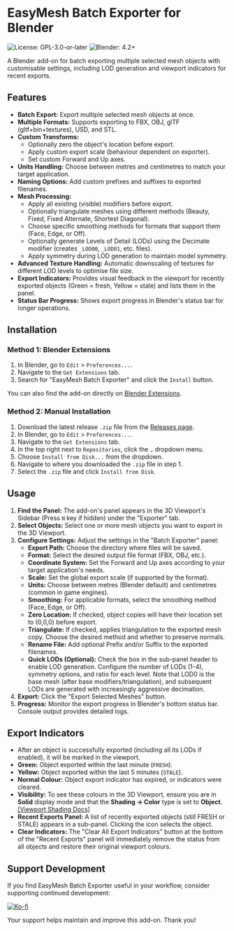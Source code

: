 # EasyMesh Batch Exporter for Blender

![License: GPL-3.0-or-later](https://img.shields.io/badge/License-GPL--3.0--or--later-blue.svg)
![Blender: 4.2+](https://img.shields.io/badge/Blender-4.2+-orange.svg)

A Blender add-on for batch exporting multiple selected mesh objects with customisable settings, including LOD generation and viewport indicators for recent exports.

## Features

* **Batch Export:** Export multiple selected mesh objects at once.
* **Multiple Formats:** Supports exporting to FBX, OBJ, glTF (gltf+bin+textures), USD, and STL.
* **Custom Transforms:**
    * Optionally zero the object's location before export.
    * Apply custom export scale (behaviour dependent on exporter).
    * Set custom Forward and Up axes.
* **Units Handling:** Choose between metres and centimetres to match your target application.
* **Naming Options:** Add custom prefixes and suffixes to exported filenames.
* **Mesh Processing:**
    * Apply all existing (visible) modifiers before export.
    * Optionally triangulate meshes using different methods (Beauty, Fixed, Fixed Alternate, Shortest Diagonal).
    * Choose specific smoothing methods for formats that support them (Face, Edge, or Off).
    * Optionally generate Levels of Detail (LODs) using the Decimate modifier (creates `_LOD00`, `_LOD01`, etc. files).
    * Apply symmetry during LOD generation to maintain model symmetry.
* **Advanced Texture Handling:** Automatic downscaling of textures for different LOD levels to optimise file size.
* **Export Indicators:** Provides visual feedback in the viewport for recently exported objects (Green = fresh, Yellow = stale) and lists them in the panel.
* **Status Bar Progress:** Shows export progress in Blender's status bar for longer operations.

## Installation

### Method 1: Blender Extensions

1. In Blender, go to `Edit` > `Preferences...`.
2. Navigate to the `Get Extensions` tab.
3. Search for "EasyMesh Batch Exporter" and click the `Install` button.

You can also find the add-on directly on [Blender Extensions](https://extensions.blender.org/add-ons/easymesh-batch-exporter/).

### Method 2: Manual Installation

1. Download the latest release `.zip` file from the [Releases page](https://github.com/speculative-artefact/easymesh_batch_exporter/releases).
2. In Blender, go to `Edit` > `Preferences...`.
3. Navigate to the `Get Extensions` tab.
4. In the top right next to `Repositories`, click the `⌄` dropdown menu.
5. Choose `Install from Disk...` from the dropdown.
6. Navigate to where you downloaded the `.zip` file in step 1.
7. Select the `.zip` file and click `Install from Disk`.

## Usage

1.  **Find the Panel:** The add-on's panel appears in the 3D Viewport's Sidebar (Press `N` key if hidden) under the "Exporter" tab.
2.  **Select Objects:** Select one or more mesh objects you want to export in the 3D Viewport.
3.  **Configure Settings:** Adjust the settings in the "Batch Exporter" panel:
    * **Export Path:** Choose the directory where files will be saved.
    * **Format:** Select the desired output file format (FBX, OBJ, etc.).
    * **Coordinate System:** Set the Forward and Up axes according to your target application's needs.
    * **Scale:** Set the global export scale (if supported by the format).
    * **Units:** Choose between metres (Blender default) and centimetres (common in game engines).
    * **Smoothing:** For applicable formats, select the smoothing method (Face, Edge, or Off).
    * **Zero Location:** If checked, object copies will have their location set to (0,0,0) before export.
    * **Triangulate:** If checked, applies triangulation to the exported mesh copy. Choose the desired method and whether to preserve normals.
    * **Rename File:** Add optional Prefix and/or Suffix to the exported filenames.
    * **Quick LODs (Optional):** Check the box in the sub-panel header to enable LOD generation. Configure the number of LODs (1-4), symmetry options, and ratio for each level. Note that LOD0 is the base mesh (after base modifiers/triangulation), and subsequent LODs are generated with increasingly aggressive decimation.
4.  **Export:** Click the "Export Selected Meshes" button.
5.  **Progress:** Monitor the export progress in Blender's bottom status bar. Console output provides detailed logs.

## Export Indicators

* After an object is successfully exported (including all its LODs if enabled), it will be marked in the viewport.
* **Green:** Object exported within the last minute (`FRESH`).
* **Yellow:** Object exported within the last 5 minutes (`STALE`).
* **Normal Colour:** Object export indicator has expired, or indicators were cleared.
* **Visibility:** To see these colours in the 3D Viewport, ensure you are in **Solid** display mode and that the **Shading -> Color** type is set to **Object**.
    [[Viewport Shading Docs]](https://docs.blender.org/manual/en/latest/editors/3dview/display/shading.html#solid)
* **Recent Exports Panel:** A list of recently exported objects (still FRESH or STALE) appears in a sub-panel. Clicking the icon selects the object.
* **Clear Indicators:** The "Clear All Export Indicators" button at the bottom of the "Recent Exports" panel will immediately remove the status from all objects and restore their original viewport colours.

## Support Development

If you find EasyMesh Batch Exporter useful in your workflow, consider supporting continued development:

[![Ko-fi](https://img.shields.io/badge/Ko--fi-Support%20Development-FF5E5B?style=for-the-badge&logo=ko-fi&logoColor=white)](https://ko-fi.com/speculative_artefact)

Your support helps maintain and improve this add-on. Thank you!